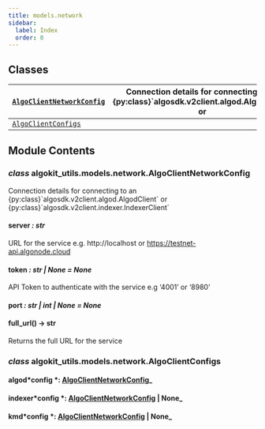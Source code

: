 ```yaml
---
title: models.network
sidebar:
  label: Index
  order: 0
---
```


## Classes

| [`AlgoClientNetworkConfig`](#algokit_utils.models.network.AlgoClientNetworkConfig) | Connection details for connecting to an {py:class}\`algosdk.v2client.algod.AlgodClient\` or |
| ---------------------------------------------------------------------------------- | ------------------------------------------------------------------------------------------- |
| [`AlgoClientConfigs`](#algokit_utils.models.network.AlgoClientConfigs)             |                                                                                             |

## Module Contents

### _class_ algokit_utils.models.network.AlgoClientNetworkConfig

Connection details for connecting to an {py:class}\`algosdk.v2client.algod.AlgodClient\` or
{py:class}\`algosdk.v2client.indexer.IndexerClient\`

#### server _: str_

URL for the service e.g. http://localhost or https://testnet-api.algonode.cloud

#### token _: str | None_ _= None_

API Token to authenticate with the service e.g ‘4001’ or ‘8980’

#### port _: str | int | None_ _= None_

#### full_url() → str

Returns the full URL for the service

### _class_ algokit_utils.models.network.AlgoClientConfigs

#### algod*config *: [AlgoClientNetworkConfig](#algokit_utils.models.network.AlgoClientNetworkConfig)\_

#### indexer*config *: [AlgoClientNetworkConfig](#algokit_utils.models.network.AlgoClientNetworkConfig) | None\_

#### kmd*config *: [AlgoClientNetworkConfig](#algokit_utils.models.network.AlgoClientNetworkConfig) | None\_
